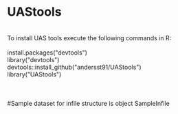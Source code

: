 # UAStools
</br>
To install UAS tools execute the following commands in R:</br>
</br>
install.packages("devtools") </br>
library("devtools") </br>
devtools::install_github("andersst91/UAStools") </br>
library("UAStools") </br>
</br>
</br>
</br>
#Sample dataset for infile structure is object SampleInfile

